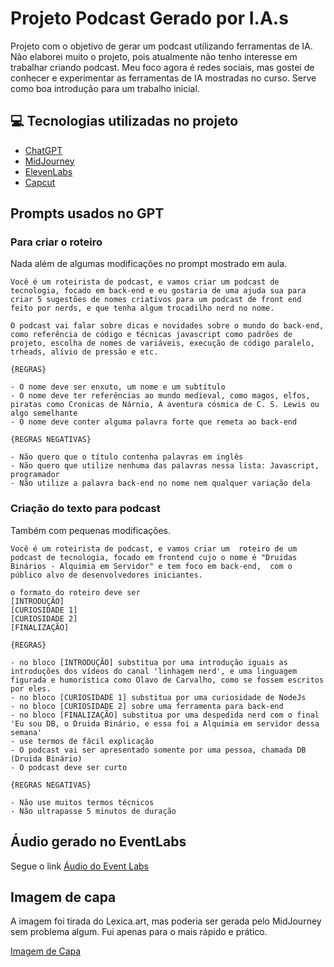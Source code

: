 # Projeto Podcast Gerado por I.A.s

Projeto com o objetivo de gerar um podcast utilizando ferramentas de IA. Não elaborei muito o projeto, pois atualmente não tenho interesse em trabalhar criando podcast. Meu foco agora é redes sociais, mas gostei de conhecer e experimentar as ferramentas de IA mostradas no curso. Serve como boa introdução para um trabalho inicial.

## 💻 Tecnologias utilizadas no projeto

- [ChatGPT](https://chat.openai.com/) 
- [MidJourney](https://www.midjourney.com/app/)
- [ElevenLabs](https://beta.elevenlabs.io/)
- [Capcut](https://www.capcut.com/pt-br/)

## Prompts usados no GPT

### Para criar o roteiro

Nada além de algumas modificações no prompt mostrado em aula.

```
Você é um roteirista de podcast, e vamos criar um podcast de tecnologia, focado em back-end e eu gostaria de uma ajuda sua para criar 5 sugestões de nomes criativos para um podcast de front end feito por nerds, e que tenha algum trocadilho nerd no nome.

O podcast vai falar sobre dicas e novidades sobre o mundo do back-end, como referência de código e técnicas javascript como padrões de projeto, escolha de nomes de variáveis, execução de código paralelo, trheads, alívio de pressão e etc.

{REGRAS}

- O nome deve ser enxuto, um nome e um subtítulo
- O nome deve ter referências ao mundo medieval, como magos, elfos, piratas como Cronicas de Nárnia, A aventura cósmica de C. S. Lewis ou algo semelhante
- O nome deve conter alguma palavra forte que remeta ao back-end

{REGRAS NEGATIVAS}

- Não quero que o título contenha palavras em inglês
- Não quero que utilize nenhuma das palavras nessa lista: Javascript, programador
- Não utilize a palavra back-end no nome nem qualquer variação dela
```

### Criação do texto para podcast

Também com pequenas modificações.

```
Você é um roteirista de podcast, e vamos criar um  roteiro de um podcast de tecnologia, focado em frontend cujo o nome é "Druidas Binários - Alquimia em Servidor" e tem foco em back-end,  com o público alvo de desenvolvedores iniciantes.

o formato do roteiro deve ser
[INTRODUÇÃO]
[CURIOSIDADE 1]
[CURIOSIDADE 2]
[FINALIZAÇÃO]

{REGRAS}

- no bloco [INTRODUÇÃO] substitua por uma introdução iguais as introduções dos vídeos do canal 'linhagem nerd', e uma linguagem figurada e humorística como Olavo de Carvalho, como se fossem escritos por eles.
- no bloco [CURIOSIDADE 1] substitua por uma curiosidade de NodeJs
- no bloco [CURIOSIDADE 2] sobre uma ferramenta para back-end
- no bloco [FINALIZAÇÃO] substitua por uma despedida nerd com o final 'Eu sou DB, o Druida Binário, e essa foi a Alquimia em servidor dessa semana'
- use termos de fácil explicação
- O podcast vai ser apresentado somente por uma pessoa, chamada DB (Druida Binário)
- O podcast deve ser curto

{REGRAS NEGATIVAS}

- Não use muitos termos técnicos
- Não ultrapasse 5 minutos de duração
```

## Áudio gerado no EventLabs

Segue o link
[Áudio do Event Labs](https://github.com/ipomeno/podcast-with-ai/blob/master/ElevenLabs_2023-12-24T15_58_01_Bill_pre_s50_sb75_se0_b_m2.mp3)

## Imagem de capa

A imagem foi tirada do Lexica.art, mas poderia ser gerada pelo MidJourney sem problema algum. Fui apenas para o mais rápido e prático.

[Imagem de Capa](https://lexica.art/prompt/701f46c6-166a-4d72-a30e-8d744b33caa9)
